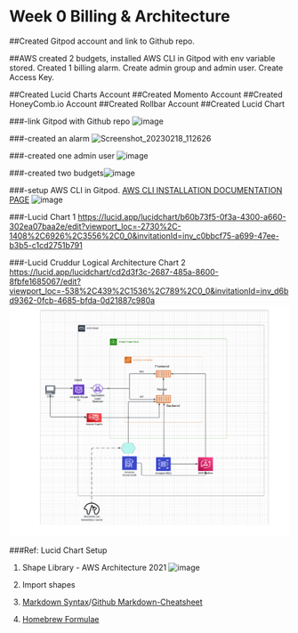 # Week 0 Billing & Architecture

##Created Gitpod account and link to Github repo. 

##AWS created 2 budgets, installed AWS CLI in Gitpod with env variable stored. Created 1 billing alarm. Create admin group and admin user. Create Access Key. 

##Created Lucid Charts Account
##Created Momento Account
##Created HoneyComb.io Account
##Created Rollbar Account
##Created Lucid Chart

###-link Gitpod with Github repo ![image](https://user-images.githubusercontent.com/116926319/219903874-322af5c5-1132-4f6e-9c8c-e56a7c9f3576.png)

###-created an alarm ![Screenshot_20230218_112626](https://user-images.githubusercontent.com/116926319/219865841-3e22da6b-4c2f-4cce-a692-eaf5d7121e9c.png)

###-created one admin user ![image](https://user-images.githubusercontent.com/116926319/219865993-5b9d763f-781d-4b0b-b403-7243ace6da63.png)

###-created two budgets![image](https://user-images.githubusercontent.com/116926319/219866137-1256f35d-8139-4be2-b51a-cbf4b6946942.png)

###-setup AWS CLI in Gitpod. 
[AWS CLI INSTALLATION DOCUMENTATION PAGE](https://docs.aws.amazon.com/cli/latest/userguide/getting-started-install.html)
![image](https://user-images.githubusercontent.com/116926319/219940437-88004733-35d1-4358-abbe-68d7934a030f.png)

###-Lucid Chart 1 
https://lucid.app/lucidchart/b60b73f5-0f3a-4300-a660-302ea07baa2e/edit?viewport_loc=-2730%2C-1408%2C6926%2C3556%2C0_0&invitationId=inv_c0bbcf75-a699-47ee-b3b5-c1cd2751b791

###-Lucid Cruddur Logical Architecture Chart 2
https://lucid.app/lucidchart/cd2d3f3c-2687-485a-8600-8fbfe1685067/edit?viewport_loc=-538%2C439%2C1536%2C789%2C0_0&invitationId=inv_d6bd9362-0fcb-4685-bfda-0d21887c980a
![Cruddur Logical Diagram](assets/Cruddur%20logical%20diagram.png)

###Ref: Lucid Chart Setup
1. Shape Library - AWS Architecture 2021
![image](https://user-images.githubusercontent.com/116926319/219905030-3f0edc20-d231-42b8-96ac-ad61feae7d66.png)

2. Import shapes
3. [Markdown Syntax](https://www.markdownguide.org/basic-syntax/)/[Github Markdown-Cheatsheet](https://github.com/adam-p/markdown-here/wiki/Markdown-Cheatsheet)
4. [Homebrew Formulae](https://formulae.brew.sh/formula/)
